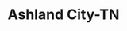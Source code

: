 ---
title: Ashland City-TN
slug: ashland-city-tn
f_state:
- cms/state/tennessee.md
f_locations:
- cms/payday-loan/advance-cash-of-ashland-c-3249.md
- cms/payday-loan/advance-cash-of-ashland-city-l-3250.md
- cms/payday-loan/advance-cash-of-ashland-city-llc-3251.md
- cms/payday-loan/advance-financial-3353.md
- cms/payday-loan/advance-payday-3397.md
- cms/payday-loan/advance-payday-3398.md
- cms/payday-loan/cash-express-7407.md
- cms/payday-loan/cash-express-7408.md
- cms/payday-loan/money-in-minutes-of-tn-llc-21272.md
updated-on: '2024-05-30T13:41:28.615Z'
created-on: '2024-05-30T13:41:28.615Z'
published-on: '2024-05-30T13:54:32.469Z'
f_city: Ashland City
layout: '[city].html'
tags: city
---